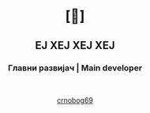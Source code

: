 # <p align="center">[🔻]</p>

## <p align="center">ЕЈ ХЕЈ ХЕЈ ХЕЈ</p>

### <p align="center">Главни развијач | Main developer</p>
<br>
<p align="center">
<a href="https://github.com/crnobog69">crnobog69</a>
</p>
